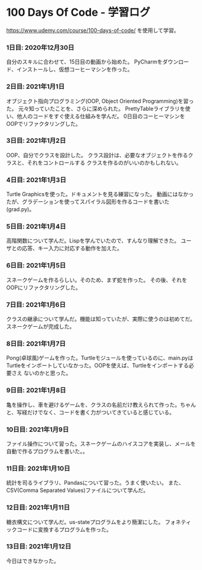 # 100 Days Of Code - 学習ログ
https://www.udemy.com/course/100-days-of-code/
を使用して学習。

### 1日目: 2020年12月30日
自分のスキルに合わせて、15日目の動画から始めた。
PyCharmをダウンロード、インストールし、仮想コーヒーマシンを作った。

### 2日目: 2021年1月1日
オブジェクト指向プログラミング(OOP, Object Oriented Programming)を習った。
元々知っていたことを、さらに深められた。
PrettyTableライブラリを使い、他人のコードをすぐ使える仕組みを学んだ。
0日目のコーヒーマシンをOOPでリファクタリングした。

### 3日目: 2021年1月2日
OOP、自分でクラスを設計した。
クラス設計は、必要なオブジェクトを作るクラスと、それをコントロールする
クラスを作るのがいいのかもしれない。

### 4日目: 2021年1月3日
Turtle Graphicsを使った。ドキュメントを見る練習になった。
動画にはなかったが、グラデーションを使ってスパイラル図形を作るコードを書いた
(grad.py)。

### 5日目: 2021年1月4日
高階関数について学んだ。Lispを学んでいたので、すんなり理解できた。
ユーザとの応答、キー入力に対応する動作を加えた。

### 6日目: 2021年1月5日
スネークゲームを作るらしい。そのため、まず蛇を作った。
その後、それをOOPにリファクタリングした。

### 7日目: 2021年1月6日
クラスの継承について学んだ。機能は知っていたが、実際に使うのは初めてだ。
スネークゲームが完成した。

### 8日目: 2021年1月7日
Pong(卓球風)ゲームを作った。Turtleモジュールを使っているのに、main.pyは
Turtleをインポートしていなかった。OOPを使えば、Turtleをインポートする必要さえ
ないのかと思った。

### 9日目: 2021年1月8日
亀を操作し、車を避けるゲームを、クラスの名前だけ教えられて作った。ちゃんと、写経だけでなく、コードを書く力がついてきていると感じている。

### 10日目: 2021年1月9日
ファイル操作について習った。スネークゲームのハイスコアを実装し、メールを自動で作るプログラムを書いた。。

### 11日目: 2021年1月10日
統計を司るライブラリ、Pandasについて習った。うまく使いたい。
また、CSV(Comma Separated Values)ファイルについて学んだ。

### 12日目: 2021年1月11日
糖衣構文について学んだ。us-stateプログラムをより簡潔にした。
フォネティックコードに変換するプログラムを作った。

### 13日目: 2021年1月12日
今日はできなかった。
